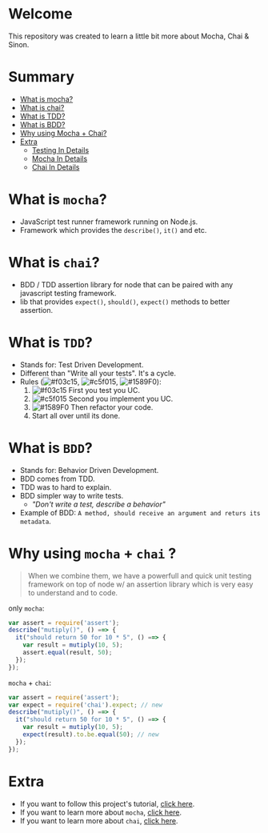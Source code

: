 # Welcome
This repository was created to learn a little bit more about Mocha, Chai & Sinon.

# Summary
- [What is mocha?](https://github.com/LuisValgoi/mocha-learning#what-is-mocha)
- [What is chai?](https://github.com/LuisValgoi/mocha-learning#what-is-chai)
- [What is TDD?](https://github.com/LuisValgoi/mocha-learning#what-is-tdd)
- [What is BDD?](https://github.com/LuisValgoi/mocha-learning#what-is-bdd)
- [Why using Mocha + Chai?](https://github.com/LuisValgoi/mocha-learning#why-using-mocha-+-chai-)
- [Extra](https://github.com/LuisValgoi/mocha-learning#extra)
  - [Testing In Details](https://github.com/LuisValgoi/mocha-learning/blob/master/TUTORIAL.md)
  - [Mocha In Details](https://github.com/LuisValgoi/mocha-learning/blob/master/MOCHA.md)
  - [Chai In Details](https://github.com/LuisValgoi/mocha-learning/blob/master/CHAI.md)

# What is `mocha`?
- JavaScript test runner framework running on Node.js.
- Framework which provides the `describe()`, `it()` and etc.

# What is `chai`?
- BDD / TDD assertion library for node that can be paired with any javascript testing framework.
- lib that provides `expect()`, `should()`, `expect()` methods to better assertion.

# What is `TDD`?
- Stands for: Test Driven Development.
- Different than "Write all your tests". It's a cycle.
- Rules (![#f03c15](https://placehold.it/15/f03c15/000000?text=+), ![#c5f015](https://placehold.it/15/c5f015/000000?text=+), ![#1589F0](https://placehold.it/15/1589F0/000000?text=+)): 
    1. ![#f03c15](https://placehold.it/15/f03c15/000000?text=+) First you test you UC.
    2. ![#c5f015](https://placehold.it/15/c5f015/000000?text=+) Second you implement you UC.
    3. ![#1589F0](https://placehold.it/15/1589F0/000000?text=+) Then refactor your code. 
    4. Start all over until its done.

# What is `BDD`?
- Stands for: Behavior Driven Development.
- BDD comes from TDD.
- TDD was to hard to explain.
- BDD simpler way to write tests.
  - _"Don't write a test, describe a behavior"_
- Example of BDD: `A method, should receive an argument and returs its metadata`.

# Why using `mocha` + `chai` ?
> When we combine them, we have a powerfull and quick unit testing framework on top of node w/ an assertion library which is very easy to understand and to code.

only `mocha`:
```javascript
var assert = require('assert');
describe("mutiply()", () ==> {
  it("should return 50 for 10 * 5", () ==> {
    var result = mutiply(10, 5);
    assert.equal(result, 50);
  });
});
```

`mocha` + `chai`:
```javascript
var assert = require('assert');
var expect = require('chai').expect; // new
describe("mutiply()", () ==> {
  it("should return 50 for 10 * 5", () ==> {
    var result = mutiply(10, 5);
    expect(result).to.be.equal(50); // new
  });
});
```
# Extra
- If you want to follow this project's tutorial, [click here](https://github.com/LuisValgoi/mocha-learning/blob/master/TUTORIAL.md).
- If you want to learn more about `mocha`, [click here](https://github.com/LuisValgoi/mocha-learning/blob/master/MOCHA.md).
- If you want to learn more about `chai`, [click here](https://github.com/LuisValgoi/mocha-learning/blob/master/CHAI.md).

